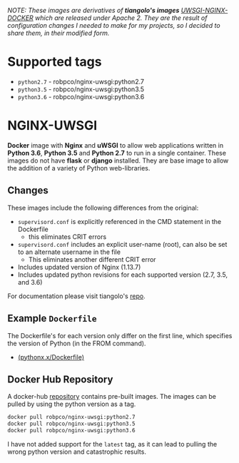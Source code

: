 *NOTE: These images are derivatives of **tiangolo's images** [UWSGI-NGINX-DOCKER](https://github.com/tiangolo/uwsgi-nginx-docker)* *which are released under Apache 2.  They are the result of configuration changes I needed to make for my projects, so I decided to share them, in their modified form.*

# Supported tags

  - `python2.7` - robpco/nginx-uwsgi:python2.7
  - `python3.5` - robpco/nginx-uwsgi:python3.5
  - `python3.6` - robpco/nginx-uwsgi:python3.6

# NGINX-UWSGI

**Docker** image with **Nginx** and **uWSGI** to allow web applications written in **Python 3.6**, **Python 3.5** and **Python 2.7** to run in a single container.  These images do not have **flask** or **django** installed.  They are base image to allow the addition of a variety of Python web-libraries.

## Changes

These images include the following differences from the original:
- `supervisord.conf` is explicitly referenced in the CMD statement in the Dockerfile
  - this eliminates CRIT errors
- `supervisord.conf` includes an explicit user-name (root), can also be set to an alternate username in the file
  - This eliminates another different CRIT error
- Includes updated version of Nginx (1.13.7)
- Includes updated python revisions for each supported version (2.7, 3.5, and 3.6)

For documentation please visit tiangolo's [repo](https://github.com/tiangolo/uwsgi-nginx-docker).

## Example `Dockerfile`
The Dockerfile's for each version only differ on the first line, which specifies the version of Python (in the FROM command).  

  - [(pythonx.x/Dockerfile) ](https://hub.docker.com/r/robpco/nginx-uwsgi/~/dockerfile/)

## Docker Hub Repository

A docker-hub [repository](https://hub.docker.com/r/robpco/nginx-uwsgi/) contains pre-built images.  The images can be pulled by using the python version as a tag.

```bash
docker pull robpco/nginx-uwsgi:python2.7
docker pull robpco/nginx-uwsgi:python3.5
docker pull robpco/nginx-uwsgi:python3.6
```

I have not added support for the `latest` tag, as it can lead to pulling the wrong python version and catastrophic results.
